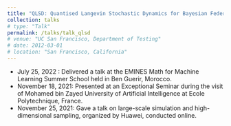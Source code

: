 ```yaml
---
title: "QLSD: Quantised Langevin Stochastic Dynamics for Bayesian Federated Learning"
collection: talks
# type: "Talk"
permalink: /talks/talk_qlsd
# venue: "UC San Francisco, Department of Testing"
# date: 2012-03-01
# location: "San Francisco, California"
---
```


- July 25, 2022 : Delivered a talk at the EMINES Math for Machine Learning Summer School held in Ben Guerir, Morocco.
- November 18, 2021: Presented at an Exceptional Seminar during the visit of Mohamed bin Zayed University of Artificial Intelligence at Ecole Polytechnique, France.
- November 25, 2021: Gave a talk on large-scale simulation and high-dimensional sampling, organized by Huawei, conducted online.